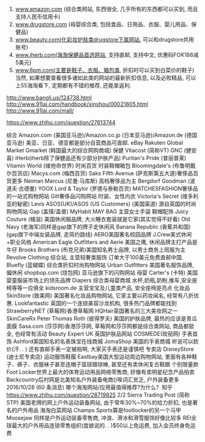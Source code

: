 1. www.amazon.com (综合类网站, 东西很全, 几乎所有的东西都可以买到, 而且支持人民币信用卡)
2. www.drugstore.com (母婴综合类, 包括食品、日用品、衣服、婴儿用品、保健品)
3. www.beauty.com(化彩妆护肤类drugstore下属网站, 可以和drugstore共用账号)
4. www.iherb.com(海淘保健品首选网站, 支持直邮, 支持中文, 优惠码FOK188减5美元)
5. www.6pm.com(主要是鞋子、衣服、箱包类, 折扣时可以买到白菜价的鞋子)
当然, 如果想要查看很多诸如此类的网站的最新折扣信息, 以及必败精品, 可以上55海淘看下, 定期都有不错的推荐, 还能拿返利. 

http://www.bangli.us/124738.html
http://www.91lai.com/handbook/xinshou/00021605.html
http://www.91lai.com/mall/


https://www.zhihu.com/question/27613744

综合
Amazon.com (美国亚马逊)/Amazon.co.jp (日本亚马逊)/Amazon.de (德国亚马逊)
美亚、日亚、德亚都是部分自营商品可直邮. 
eBay
Rakuten Global Market
Gmarket (韩国最大的综合网购商城)
保健
Vitacost (简称VT)
GNC (健安喜)
iHerb(iherb除了保健品还有少部分护肤产品)
Puritan's Pride (普丽普莱)
Vitamin World (维他命世界)
时尚百货 时装鞋帽箱包
Bloomingdale's (布鲁明戴尔百货店)
Macys.com (梅西百货)
Saks Fifth Avenue (萨克斯第五大道)奢侈品百货更多
Neiman Marcus (尼曼·马库斯) 高档奢侈品为主
Bergdorf Goodman (波道夫·古德曼)
YOOX
Lord & Taylor (罗德与泰勒百货)
MATCHESFASHION奢侈品的一站式购物网站
Gilt奢侈品闪购网站
时装、女性内衣
Victoria's Secret (维多利亚的秘密)
Levis
ASOS(UK)/ASOS (US Customers) (美国渠道) 源自英国的时尚购物网站
Gap (盖璞/盖普)
MyHabit
MAY BAG 主营女士手袋 鞋帽配饰
Juicy Couture (橘滋) 美国休闲服品牌, 大火睡衣套装就是它家(其实觉得不好看)
Old Navy (老海军)同样是gap旗下的牌子走休闲风
Banana Republic (香蕉共和国)(gap旗下中端女装品牌, 走简约路线)
AERO美国著名校园品牌
J.Crew美式休闲+职业风格
American Eagle Outfitters and Aerie 美国之鹰, 休闲品牌主打产品是牛仔
Brooks Brothers (布克兄弟)美国知名男士品牌, 以男士商务上班服为主
Revolve Clothing 综合站, 主营轻奢类服饰
订单大于100美元免费直邮中国. 
Bluefly (蓝蝴蝶)
综合类折扣时尚购物网站
Urban Outfitters
美国著名服饰品牌, 偏休闲
shopbop.com (烧包网) 亚马逊旗下的闪购网站
母婴
Carter's (卡特) 美国婴童服装市场上的领先品牌
Diapers 综合类母婴商城 水杯,奶瓶,奶粉,推车,安全座椅等等一应俱全
kidsroom.de 主营宝宝及儿童类产品, 安全座椅是亮点
化妆品
SkinStore (致美网) 美国著名化妆品购物网站, 它家主要以药妆闻名, 经常有八折优惠. 
Lookfantastic 英国的一个连锁美容沙龙机构, 很多热门品牌都能找到
StrawberryNET (草莓网)香港草莓网
HQHair英国著名的三大美妆网之一
SkinCareRx
Peter Thomas Roth (彼得罗夫) 美国的护肤品牌, 最热的应该是青瓜面膜
Sasa.com (莎莎网)香港莎莎网, 草莓网和莎莎网都是综合类网站, 商品都挺全, 也经常有活动
Beauty Expert UK 英国护肤品网站
COSME­DE(玫丽网)
手表首饰
Ashford美国知名的名表珠宝在线商城
JomaShop 美国的手表商城 听说可以砍价(汗. . )
还有直邮手表一定被税啊, 大家买手表还是谨慎吧
专卖店
DisneyStore (迪士尼专卖店)
运动服饰鞋履
Eastbay美国大型运动周边购物网站, 里面有各种鞋子、裤子、衣服袜子甚至连帽子篮球跟球棒, 甚至还有卖休闲复古鞋跟
个别限量款
Foot Locker世界上最大的体育运动用品网络零售商, 好像有卖明星纪念产品拍卖
Backcountry后村网是北美知名户外装备电商()唉词汇贫乏, 户外装备更多
2016/10/28 (60 条消息) 哪个海淘网站/应用最值得推荐?为什么? ­ 知乎
https://www.zhihu.com/question/28719825 2/2
Sierra Trading Post (简称STP) 美国老牌的网上户外运动装备网站, 由于常年30%~70%的给力折扣, 也是著名的户外用品
海淘白菜网站
Champs Sports算是footlocker的另一个马甲
Moosejaw 同样是户外运动装备零售商, 冲浪、滑冰和滑雪服饰好像比较多
REI全球最大的户外用品连锁零售组织(度娘说的. . )$50以上免运费, 加入会员终身免运费